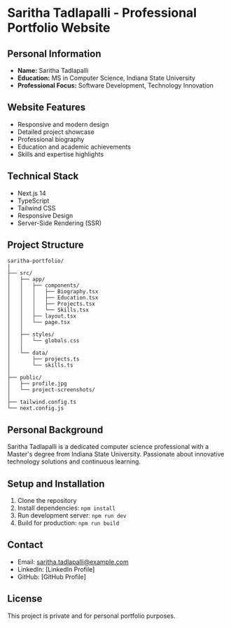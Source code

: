 # Saritha Tadlapalli - Professional Portfolio Website

## Personal Information
- **Name:** Saritha Tadlapalli
- **Education:** MS in Computer Science, Indiana State University
- **Professional Focus:** Software Development, Technology Innovation

## Website Features
- Responsive and modern design
- Detailed project showcase
- Professional biography
- Education and academic achievements
- Skills and expertise highlights

## Technical Stack
- Next.js 14
- TypeScript
- Tailwind CSS
- Responsive Design
- Server-Side Rendering (SSR)

## Project Structure
```
saritha-portfolio/
│
├── src/
│   ├── app/
│   │   ├── components/
│   │   │   ├── Biography.tsx
│   │   │   ├── Education.tsx
│   │   │   ├── Projects.tsx
│   │   │   └── Skills.tsx
│   │   ├── layout.tsx
│   │   └── page.tsx
│   │
│   ├── styles/
│   │   └── globals.css
│   │
│   └── data/
│       ├── projects.ts
│       └── skills.ts
│
├── public/
│   ├── profile.jpg
│   └── project-screenshots/
│
├── tailwind.config.ts
└── next.config.js
```

## Personal Background
Saritha Tadlapalli is a dedicated computer science professional with a Master's degree from Indiana State University. Passionate about innovative technology solutions and continuous learning.

## Setup and Installation
1. Clone the repository
2. Install dependencies: `npm install`
3. Run development server: `npm run dev`
4. Build for production: `npm run build`

## Contact
- Email: saritha.tadlapalli@example.com
- LinkedIn: [LinkedIn Profile]
- GitHub: [GitHub Profile]

## License
This project is private and for personal portfolio purposes.

